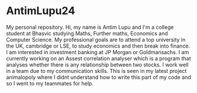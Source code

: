 # AntimLupu24
My personal repository.
Hi, my name is Antim Lupu and I'm a college student at Bhasvic studying Maths, Further maths, Economics and Computer Science.
My professional goals are to attend a top university in the UK, cambridge or LSE, to study economics and then break into finance.
I am interested in investment banking at JP Morgan or Goldmansachs.
I am currently working on an Assest correlation analyser which is a program that analyses whether there is any relationship between two stocks.
I work well in a team due to my communication skills. This is seen in my latest project animalopoly where I didnt understand how to write this part of my code and so I went to my teammates for help.
